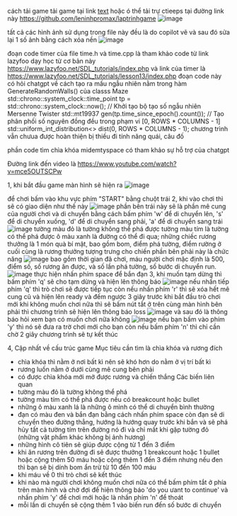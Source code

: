 cách tải game tải game tại link [text](<../game (4).zip>)
 hoặc ó thể tải trự ctieeps tại đường link này https://github.com/leninhpromax/laptrinhgame
 ![image](https://github.com/leninhpromax/laptrinhgame/assets/90245106/20ef1fac-99a6-485c-94b2-4c5d2f212ab9)

 
tất cả các hình ảnh sử dụng trong file này đều là do copilot vẽ và sau đó sửa lại 1 số ảnh bằng cách xóa nền
![image](https://github.com/leninhpromax/laptrinhgame/assets/90245106/16202444-71a3-4455-b222-3868b9d9a790)

đoạn code timer của file time.h và time.cpp là tham khảo code từ link lazyfoo dạy học từ cơ bản này  https://www.lazyfoo.net/SDL_tutorials/index.php và link của timer là https://www.lazyfoo.net/SDL_tutorials/lesson13/index.php
đoạn code này có hỏi chatgpt về cách tạo ra mấu ngẫu nhiên nằm trong hàm GenerateRandomWalls() của classs Maze
    std::chrono::system_clock::time_point tp = std::chrono::system_clock::now();
    // Khởi tạo bộ tạo số ngẫu nhiên Mersenne Twister
    std::mt19937 gen(tp.time_since_epoch().count());
    // Tạo phân phối số nguyên đồng đều trong phạm vi [0, ROWS * COLUMNS - 1]
    std::uniform_int_distribution<> dist(0, ROWS * COLUMNS - 1);
chương trình vẫn chưua được hoàn thiện bị thiếu đi tính năng quái, câu đố

phần code tìm chìa khóa midemtyspace có tham khảo sự hỗ trợ của chatgpt

Đường link đến video là https://www.youtube.com/watch?v=mce5OUTSCPw


1, khi bắt đầu game màn hình sẽ hiện ra
![image](https://github.com/leninhpromax/laptrinhgame/assets/90245106/efe51c61-de68-4f92-9237-d6c1c1690dcc)

để chơi bấm vào khu vực phím "START" bằng chuột trái
2, khi vào chơi thì sẽ có giao diện như thế này 
![image](https://github.com/leninhpromax/laptrinhgame/assets/90245106/f4b2c751-b2df-4741-aac6-32e13f1e3170)
phần bên trái này sẽ là phần mê cung của người chơi và di chuyển bằng cách bấm phím 'w' để di chuyển lên, 's' để di chuyển xuống, 'd' để di chuyển sang phải, 'a' để di chuyển sang trái
![image](https://github.com/leninhpromax/laptrinhgame/assets/90245106/c2baa681-6832-48a4-a3b8-52c0f9029be5)
tường màu đỏ là tường không thể phá được
tường màu tím là tường có thể phá được
ô màu xanh là đường có thể đi qua;
những chiếc rương thưởng là 1 món quà bí mật, bao gồm bom, điểm phá tường, điểm
rường ở cuối cùng là rương thưởng tượng trưng cho chiến 
phần bên phải này là chức năng 
![image](https://github.com/leninhpromax/laptrinhgame/assets/90245106/4a62e7dd-baca-440c-af37-669f9372f272)
bao gồm thời gian đã chơi, máu người chơi mặc định là 500, điểm số, số rương ăn được, và số lần phá tường, số bước di chuyển run.
![image](https://github.com/leninhpromax/laptrinhgame/assets/90245106/01441dcf-07a8-4f91-a079-d98b4fb34d63)
thực hiện nhấn phím space để bắn đạn 
3, khi muốn tạm dừng thì bấm phím 'q' sẽ cho tạm dừng và hiện lên thông báo
![image](https://github.com/leninhpromax/laptrinhgame/assets/90245106/601347fb-8846-4d36-9555-cd8b89826dd3)
nếu nhấn tiếp phím 'q' thì trò chơi sẽ được tiếp tục 
còn nếu nhấn phím 'r' thì sẽ xóa hết mê cung cũ và hiện lên ready và đếm ngược 3 giây trước khi bắt đầu trò chơi mới
khi không muốn chơi nữa thì sẽ bấm nút tắt ở trên cùng màn hình bên phải thì chương trình sẽ hiện lên thông báo loss
![image](https://github.com/leninhpromax/laptrinhgame/assets/90245106/768f10bd-ba6b-41db-ae10-5828b8fdfa9f)
và sau đó là thông báo hỏi xem bạn có muốn chơi nữa không 
![image](https://github.com/leninhpromax/laptrinhgame/assets/90245106/0eb86dc5-a6c2-4c60-8ee6-fb52180bda2c)
nếu bạn bấm vào phím 'y' thì nó sẽ đưa ra trờ chơi mới cho bạn còn nếu bấm phím 'n' thì chỉ cần chờ 2 giây chương trình sẽ tự kết thúc 

4, Cập nhất về cấu trúc game
Mục tiêu cần tìm là chìa khóa và rương đích
+ chìa khóa thì nằm ở nơi bất kì nên sẽ khó hơn do nằm ở vị trí bất kì
+ rương luốn nằm ở dưới cùng mê cung bên phải
+ có được chìa khóa mới mở được rương và chiến thắng
Các biến liên quan
+ tường màu đỏ là tường không thể phá
+ tường màu tím có thể phá được nếu có breakcount hoặc bullet
+ những ô màu xanh lá là những ô mình có thể di chuyển bình thường
+ đạn có màu đen và bắn đạn bằng cách nhấn phím space còn đạn sẽ di chuyển theo đường thẳng, hướng là hướng quay trước khi bắn và sẽ phá hủy tất cả tường tím trên đường nó đi và chỉ mất khi gặp tường đỏ (những vật phẩm khác không bị ảnh hương)
+ những hình cô tiên sẽ giúp được cộng từ 1 đến 3 điểm
+ khi ăn rương trên đường đi sẽ được thưởng 1 breakcount hoặc 1 bullet hoặc cộng thêm 50 máu hoặc cộng thêm 1 đến 3 điểm nhưng nếu đen thì bạn sẽ bị dính bom ẩn trừ từ 10 đến 100 máu
+ khi máu về 0 thì trò chơi sẽ kết thúc
+ khi nào mà người chơi không muốn chơi nữa có thể bấm phím tắt ở phía trên màn hình và chờ đợi để hiện thông báo 'do you ưant to continue' và nhấn phím 'y' để chơi mới hoặc là nhấn phím 'n' để thoát
+ mỗi lần di chuyển sẽ cộng thêm 1 vào biến run đến số bước di chuyển








